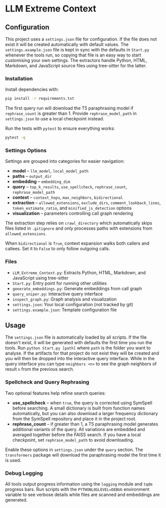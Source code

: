 # LLM Extreme Context

## Configuration

This project uses a `settings.json` file for configuration.
If the file does not exist it will be created automatically with default values.
The `settings.example.json` file is kept in sync with the defaults in `Start.py`
whenever the tools run, so copying that file is an easy way to start customising
your own settings. The extractors handle Python, HTML, Markdown, and JavaScript
source files using tree-sitter for the latter.

### Installation

Install dependencies with:

```bash
pip install -r requirements.txt
```

The first query run will download the T5 paraphrasing model if
`rephrase_count` is greater than 1. Provide `rephrase_model_path`
in `settings.json` to use a local checkpoint instead.

Run the tests with `pytest` to ensure everything works:

```bash
pytest -q
```

### Settings Options

Settings are grouped into categories for easier navigation:

- **model** – `llm_model`, `local_model_path`
- **paths** – `output_dir`
- **embedding** – `embedding_dim`
- **query** – `top_k_results`, `use_spellcheck`, `rephrase_count`,
  `rephrase_model_path`
- **context** – `context_hops`, `max_neighbors`, `bidirectional`
- **extraction** – `allowed_extensions`, `exclude_dirs`, `comment_lookback_lines`,
  `token_estimate_ratio`, and `minified_js_detection` options
- **visualization** – parameters controlling call graph rendering

The extraction step relies on `crawl_directory` which automatically skips files
listed in `.gitignore` and only processes paths with extensions from
`allowed_extensions`.

When `bidirectional` is `True`, context expansion walks both callers and
callees. Set it to `False` to only follow outgoing calls.

### Files

 - `LLM_Extreme_Context.py`: Extracts Python, HTML, Markdown, and JavaScript using tree-sitter
- `Start.py`: Entry point for running other utilities
- `generate_embeddings.py`: Generate embeddings from call graph
- `query_sniper.py`: Interactive query interface
- `inspect_graph.py`: Graph analysis and visualization
- `settings.json`: Your local configuration (not tracked by git)
- `settings.example.json`: Template configuration file

## Usage

The `settings.json` file is automatically loaded by all scripts. If the file doesn't exist, it will be generated with defaults the first time you run the tools.
Run `python Start.py [path]` where `path` is the folder you want to analyse. If the artifacts for that project do not exist they will be created and you will then be dropped into the interactive query interface.
While in the query interface you can type `neighbors <n>` to see the graph neighbors of result `n` from the previous search.

### Spellcheck and Query Rephrasing

Two optional features help refine search queries:

- **use_spellcheck** – when `true`, the query is corrected using SymSpell before searching.
  A small dictionary is built from function names automatically, but you can also
  download a larger frequency dictionary from the SymSpell repository and place it
  in the project root.
- **rephrase_count** – if greater than 1, a T5 paraphrasing model generates additional
  variants of the query. All variations are embedded and averaged together before
  the FAISS search.
  If you have a local checkpoint, set `rephrase_model_path` to avoid downloading.

Enable these options in `settings.json` under the `query` section. The `transformers`
package will download the paraphrasing model the first time it is used.

### Debug Logging

All tools output progress information using the `logging` module and `tqdm`
progress bars. Run scripts with the `PYTHONLOGLEVEL=DEBUG` environment variable
to see verbose details while files are scanned and embeddings are generated.
